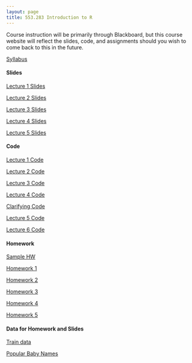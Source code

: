 ```yaml
---
layout: page
title: 553.283 Introduction to R
---
```

Course instruction will be primarily through Blackboard, but this course website will reflect the slides, code, and assignments should you wish to come back to this in the future.  

[Syllabus](../assets/r_2021/Syllabus.pdf)

<h4>Slides</h4>

[Lecture 1 Slides](../assets/r_2021/lec_1.ppt)

[Lecture 2 Slides](../assets/r_2021/lec2.ppt)

[Lecture 3 Slides](../assets/r_2021/lec3.ppt)

[Lecture 4 Slides](../assets/r_2021/lec4.ppt)

[Lecture 5 Slides](../asets/r_2021/lec5.ppt)

<h4>Code</h4>

[Lecture 1 Code](../assets/r_2021/lec1.R)

[Lecture 2 Code](../assets/r_2021/lec2.R)

[Lecture 3 Code](../assets/r_2021/lec3.R)

[Lecture 4 Code](../assets/r_2021/lec4.R)

[Clarifying Code](../assets/r_2021/clarifying.R)

[Lecture 5 Code](../assets/r_2021/lec5.R)

[Lecture 6 Code](../assets/r_2021/lec6.R)

<h4>Homework</h4>

[Sample HW](../assets/r_2021/sample_hw.R)

[Homework 1](../assets/r_2021/hw1.pdf)

[Homework 2](../assets/r_2021/hw2.pdf)

[Homework 3](../assets/r_2021/hw3.pdf)

[Homework 4](../assets/r_2021/hw4.pdf)

[Homework 5](../assets/r_2021/hw5.pdf)

<h4>Data for Homework and Slides</h4>

[Train data](../assets/r_2021/train.csv)

[Popular Baby Names](../assets/r_2021/Popular_Baby_Names.csv)